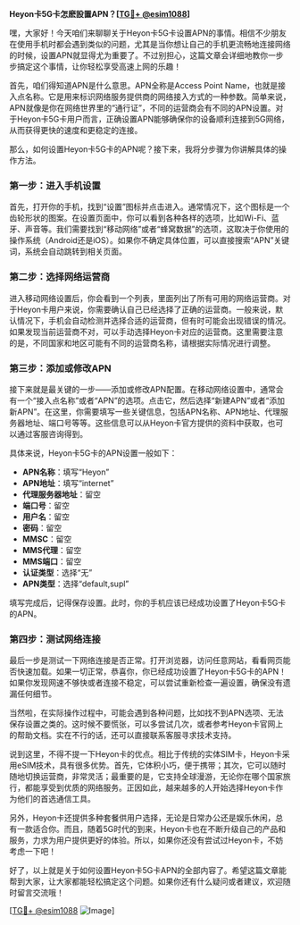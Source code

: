 **Heyon卡5G卡怎麽設置APN？[[TG💪+ @esim1088](https://t.me/s/esim1088)]**

嘿，大家好！今天咱们来聊聊关于Heyon卡5G卡设置APN的事情。相信不少朋友在使用手机时都会遇到类似的问题，尤其是当你想让自己的手机更流畅地连接网络的时候，设置APN就显得尤为重要了。不过别担心，这篇文章会详细地教你一步步搞定这个事情，让你轻松享受高速上网的乐趣！

首先，咱们得知道APN是什么意思。APN全称是Access Point Name，也就是接入点名称。它是用来标识网络服务提供商的网络接入方式的一种参数。简单来说，APN就像是你在网络世界里的“通行证”，不同的运营商会有不同的APN设置。对于Heyon卡5G卡用户而言，正确设置APN能够确保你的设备顺利连接到5G网络，从而获得更快的速度和更稳定的连接。

那么，如何设置Heyon卡5G卡的APN呢？接下来，我将分步骤为你讲解具体的操作方法。

### 第一步：进入手机设置

首先，打开你的手机，找到“设置”图标并点击进入。通常情况下，这个图标是一个齿轮形状的图案。在设置页面中，你可以看到各种各样的选项，比如Wi-Fi、蓝牙、声音等。我们需要找到“移动网络”或者“蜂窝数据”的选项，这取决于你使用的操作系统（Android还是iOS）。如果你不确定具体位置，可以直接搜索“APN”关键词，系统会自动跳转到相关页面。

### 第二步：选择网络运营商

进入移动网络设置后，你会看到一个列表，里面列出了所有可用的网络运营商。对于Heyon卡用户来说，你需要确认自己已经选择了正确的运营商。一般来说，默认情况下，手机会自动检测并选择合适的运营商，但有时可能会出现错误的情况。如果发现当前运营商不对，可以手动选择Heyon卡对应的运营商。这里需要注意的是，不同国家和地区可能有不同的运营商名称，请根据实际情况进行调整。

### 第三步：添加或修改APN

接下来就是最关键的一步——添加或修改APN配置。在移动网络设置中，通常会有一个“接入点名称”或者“APN”的选项。点击它，然后选择“新建APN”或者“添加新APN”。在这里，你需要填写一些关键信息，包括APN名称、APN地址、代理服务器地址、端口号等等。这些信息可以从Heyon卡官方提供的资料中获取，也可以通过客服咨询得到。

具体来说，Heyon卡5G卡的APN设置一般如下：

- **APN名称**：填写“Heyon”
- **APN地址**：填写“internet”
- **代理服务器地址**：留空
- **端口号**：留空
- **用户名**：留空
- **密码**：留空
- **MMSC**：留空
- **MMS代理**：留空
- **MMS端口**：留空
- **认证类型**：选择“无”
- **APN类型**：选择“default,supl”

填写完成后，记得保存设置。此时，你的手机应该已经成功设置了Heyon卡5G卡的APN。

### 第四步：测试网络连接

最后一步是测试一下网络连接是否正常。打开浏览器，访问任意网站，看看网页能否快速加载。如果一切正常，恭喜你，你已经成功设置了Heyon卡5G卡的APN！如果你发现网速不够快或者连接不稳定，可以尝试重新检查一遍设置，确保没有遗漏任何细节。

当然啦，在实际操作过程中，可能会遇到各种问题，比如找不到APN选项、无法保存设置之类的。这时候不要慌张，可以多尝试几次，或者参考Heyon卡官网上的帮助文档。实在不行的话，还可以直接联系客服寻求技术支持。

说到这里，不得不提一下Heyon卡的优点。相比于传统的实体SIM卡，Heyon卡采用eSIM技术，具有很多优势。首先，它体积小巧，便于携带；其次，它可以随时随地切换运营商，非常灵活；最重要的是，它支持全球漫游，无论你在哪个国家旅行，都能享受到优质的网络服务。正因如此，越来越多的人开始选择Heyon卡作为他们的首选通信工具。

另外，Heyon卡还提供多种套餐供用户选择，无论是日常办公还是娱乐休闲，总有一款适合你。而且，随着5G时代的到来，Heyon卡也在不断升级自己的产品和服务，力求为用户提供更好的体验。所以，如果你还没有尝试过Heyon卡，不妨考虑一下吧！

好了，以上就是关于如何设置Heyon卡5G卡APN的全部内容了。希望这篇文章能帮到大家，让大家都能轻松搞定这个问题。如果你还有什么疑问或者建议，欢迎随时留言交流哦！

[[TG💪+ @esim1088](https://t.me/s/esim1088) ![Image](https://i.postimg.cc/4NQfJmqS/Snipaste-2025-05-13-00-14-12.png)]